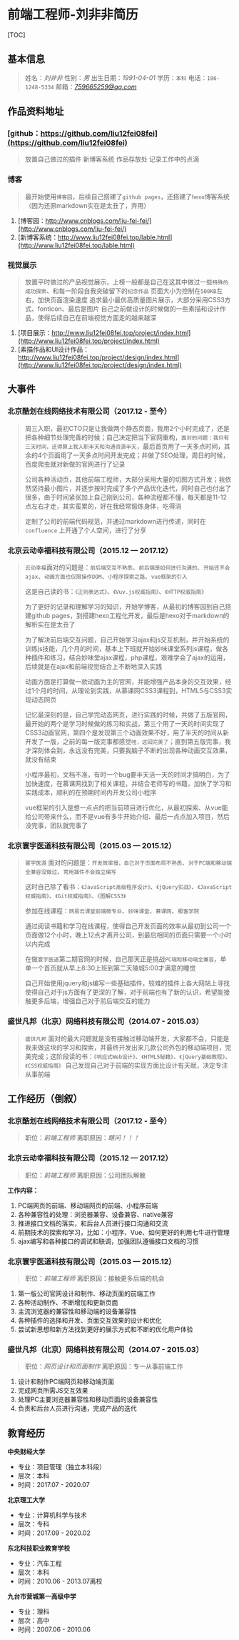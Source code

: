 # 前端工程师-刘非非简历

[TOC]

## 基本信息

> 姓名：*刘非非*
> 性别：*男*
> 出生日期：*1991-04-01*
> 学历：`本科`
> 电话：`186-1248-5334`
> 邮箱：*759665259@qq.com*

## 作品资料地址

### [github：https://github.com/liu12fei08fei](https://github.com/liu12fei08fei)

> 放置自己做过的插件
> 新博客系统
> 作品存放处
> 记录工作中的点滴

### 博客

> 最开始使用`博客园`，后续自己搭建了`github pages`，还搭建了`hexo`博客系统（因为还原markdown实在是太丑了，弃用）

1. [博客园：http://www.cnblogs.com/liu-fei-fei/](http://www.cnblogs.com/liu-fei-fei/)
2. [新博客系统：http://www.liu12fei08fei.top/lable.html](http://www.liu12fei08fei.top/lable.html)

### 视觉展示

> 放置平时做过的产品视觉展示，上榜一般都是自己在这其中做过一些`特殊的成功探索`、和每一阶段自我突破留下的`纪念作品`
> 页面大小为控制在`500KB`左右，加快页面渲染速度
> 追求最小最优高质量图片展示，大部分采用CSS3方式、fonticon、最后是图片
> 自己之前做设计的时候做的一些素描和设计作品，使得后续自己在前端视觉方面走的越来越深

1. [项目展示：http://www.liu12fei08fei.top/project/index.html](http://www.liu12fei08fei.top/project/index.html)
2. [素描作品和UI设计作品：http://www.liu12fei08fei.top/project/design/index.html](http://www.liu12fei08fei.top/project/design/index.html)

## 大事件

### 北京酷划在线网络技术有限公司（2017.12 - 至今）

> 周三入职，最初CTO只是让我做两个静态页面，我用2个小时完成了，还是把各种细节处理完善的时候；自己决定把当下官网重构，`面对的问题：我只有三天时间，还得算上我入职半天和沟通资源半天`，最后首页用了一天多点时间，其余的4个页面用了一天多点时间开发完成；并做了SEO处理，周日的时候，百度爬虫就对新做的官网进行了记录
> 
> 公司各种活动页，其他前端工程师，大部分采用大量的切图方式开发；我依然坚持最小图片，并逐步按时完成了多个产品优化迭代，同时自己也付出了很多，由于时间紧张加上自己刚到公司，各种流程都不懂，每天都是11-12点左右才走，其实蛮累的，好在我经常锻炼身体，吃得消
> 
> 定制了公司的前端代码规范，并通过markdown进行传递，同时在 `confluence` 上开通了个人空间，进行了分享

### 北京云动幸福科技有限公司（2015.12 — 2017.12）

> `云动幸福`面对的问题是：`前后端交互不熟悉`、`前后端是如何进行沟通的`、`开始还不会ajax`、`动画方面也仅限操作DOM`、`小程序探索之路`、`vue框架的引入`
>
> 这是自己读的书：`《正则表达式》`、`《Vuv.js权威指南》`、`《HTTP权威指南》`
> 
> 为了更好的记录和理解学习的知识，开始学博客，从最初的博客园到自己搭建github pages，到搭建hexo工程化开发，最后是hexo对于markdown的解析实在是太丑了
> 
> 为了解决前后端交互问题，自己开始学习ajax和js交互机制，并开始系统的训练js技能，几个月的时间，基本上下班就开始妙味课堂系列js课程，做各种插件和练习，结合妙味堂ajax课程，php课程，艰难学会了ajax的运用，后续就是在ajax和前端视觉结合上不断地深入实践
> 
> 动画方面是打算做一款动画为主的官网，并能增强产品本身的交互效果，经过1个月的时间，从理论到实践，从慕课网CSS3课程到，HTML5与CSS3实现动态网页
> 
> 记忆最深刻的是，自己学完动态网页，进行实践的时候，共做了五版官网，最开始的两个是学习时候做的练习和实战，第三个用了一天的时间实现了CSS3动画官网，第四个是发现第三个动画效果不好，用了半天的时间从新开发了一版，之前的每一版完事都感觉`哇，这回完美了`；直到第五版完事，我才深刻体会到，永远没有完美，只要我脑子不断的出现各种动画交互效果，就没有结束
> 
> 小程序最初，文档不准，有时一个bug要半天活一天的时间才搞明白，为了加快速度，在慕课网找到了相关课程，并结合老师写的书籍，加快了学习和实践成本，顺利的在预期时间内开发公司小程序
> 
> vue框架的引入是想一点点的把当前项目进行优化，从最初探索、从vue能给公司带来什么，而不是vue有多牛开始介绍、最后一点点加入项目，然后没完事，团队就完事了

### 北京寰宇医道科技有限公司（2015.03 — 2015.12）

> `寰宇医道` 面对的问题是：`开发效率慢，自己对于页面布局不熟悉`、`对于PC端和移动端全兼容没做过`、`常用插件不会独立编写`
> 
> 这时自己除了看书：`《JavaScript高级程序设计》`、`《jQuery实战》`、`《JavaScript权威指南》`、`《Git权威指南》`、`《图解CSS3》`
> 
> 参加在线课程：`网易云课堂前端微专业`、`妙味课堂`、`慕课网`、`极客学院`
> 
> 通过阅读书籍和学习在线课程，使得自己开发页面的效率从最初到公司一个页面做12个小时，晚上12点才离开公司，到最后相同的页面只需要一个小时以内完成
> 
> 在做`寰宇医道`第二期官网的时候，自己那天正是挑战`PC端和移动端全兼容`，单单一个首页就从早上8:30上班到第二天陵城5:00才满意的睡觉
> 
> 自己开始使用jquery和js编写一些基础插件，较难的插件上各大网站上寻找使得自己对于js方面有了更深的了解，对于前端也有了新的认识，希望能接触更多后端，增强自己对于前后端交互的能力

### 盛世凡邦（北京）网络科技有限公司（2014.07 - 2015.03）

> `盛世凡邦` 面对的最大问题就是没有接触过移动端开发，大家都不会，只能是我来做这块的学习和探索，并最终开发出来几款公司外包的移动端项目，完美完成；这阶段读的书：`《响应式Web设计》`、`《HTML5秘籍》`、`《jQuery基础教程》`、`《CSS权威指南》`
> 自己发现自己对于前端的实现方面比设计有天赋，决定专注从事前端

## 工作经历（倒叙）

### 北京酷划在线网络技术有限公司（2017.12 - 至今）

> 职位：*前端工程师*
> 离职原因：*瞎问！！！*

### 北京云动幸福科技有限公司（2015.12 — 2017.12）

> 职位：*前端工程师*
> 离职原因：公司团队解散

**工作内容：**

1. PC端网页的前端、移动端网页的前端、小程序前端
2. 各种兼容性的处理：浏览器兼容、设备兼容、native兼容
3. 推进接口文档的落实，和后台人员进行接口沟通和交流
4. 前期技术的探索和学习，比如：小程序、Vue、如何更好的利用七牛进行管理
5. ajax编写和各种接口的调试和联调，加强团队遵循接口文档的习惯

### 北京寰宇医道科技有限公司（2015.03 — 2015.12）

> 职位：*前端工程师*
> 离职原因：接触更多后端的机会

1. 第一版公司官网设计和制作、移动页面的前端工作
2. 各种活动制作、不断增加和更新页面
3. 主流浏览器的兼容性和移动端的设备兼容性
4. 各种插件的选择和开发、页面交互效果的设计和优化
5. 尝试新思想和新方法找到更好的展示方式和不断的优化用户体验

### 盛世凡邦（北京）网络科技有限公司（2014.07 - 2015.03）

> 职位：*网页设计和页面制作*
> 离职原因：专一从事前端工作

1. 设计和制作PC端网页和移动端页面
2. 完成网页所需JS交互效果
3. 处理PC主要浏览器兼容性和移动页面的设备兼容性
4. 负责和后台人员进行沟通，完成产品的迭代

## 教育经历

**中央财经大学**

* 专业：项目管理（独立本科段）
* 层次：本科
* 时间：2017.07 - 2020.07

**北京理工大学**

* 专业：计算机科学与技术
* 层次：专科
* 时间：2017.09 - 2020.02

**东北科技职业教育学校**

* 专业：汽车工程
* 层次：本科
* 时间：2010.06 - 2013.07离校

**九台市营城第一高级中学**

* 专业：理科
* 层次：高中
* 时间：2007.06 - 2010.06



